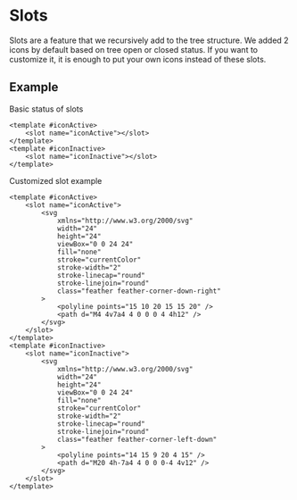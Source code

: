 # Slots

Slots are a feature that we recursively add to the tree structure. We added 2 icons by default based on tree open or closed status. If you want to customize it, it is enough to put your own icons instead of these slots.

## Example

Basic status of slots

```vue
<template #iconActive>
	<slot name="iconActive"></slot>
</template>
<template #iconInactive>
	<slot name="iconInactive"></slot>
</template>
```

Customized slot example

```vue
<template #iconActive>
	<slot name="iconActive">
		<svg
			xmlns="http://www.w3.org/2000/svg"
			width="24"
			height="24"
			viewBox="0 0 24 24"
			fill="none"
			stroke="currentColor"
			stroke-width="2"
			stroke-linecap="round"
			stroke-linejoin="round"
			class="feather feather-corner-down-right"
		>
			<polyline points="15 10 20 15 15 20" />
			<path d="M4 4v7a4 4 0 0 0 4 4h12" />
		</svg>
	</slot>
</template>
<template #iconInactive>
	<slot name="iconInactive">
		<svg
			xmlns="http://www.w3.org/2000/svg"
			width="24"
			height="24"
			viewBox="0 0 24 24"
			fill="none"
			stroke="currentColor"
			stroke-width="2"
			stroke-linecap="round"
			stroke-linejoin="round"
			class="feather feather-corner-left-down"
		>
			<polyline points="14 15 9 20 4 15" />
			<path d="M20 4h-7a4 4 0 0 0-4 4v12" />
		</svg>
	</slot>
</template>
```

